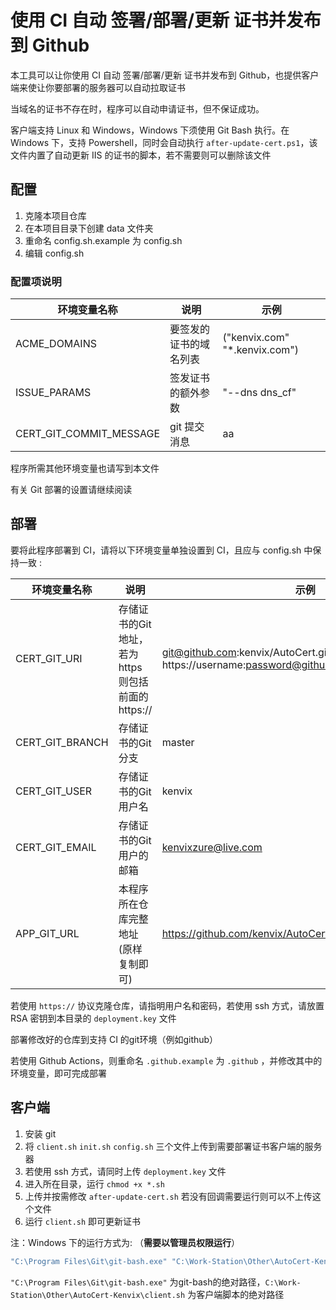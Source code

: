 # 使用 CI 自动 签署/部署/更新 证书并发布到 Github

本工具可以让你使用 CI 自动 签署/部署/更新 证书并发布到 Github，也提供客户端来使让你要部署的服务器可以自动拉取证书

当域名的证书不存在时，程序可以自动申请证书，但不保证成功。

客户端支持 Linux 和 Windows，Windows 下须使用 Git Bash 执行。在 Windows 下，支持 Powershell，同时会自动执行 `after-update-cert.ps1`，该文件内置了自动更新 IIS 的证书的脚本，若不需要则可以删除该文件

## 配置

1. 克隆本项目仓库
2. 在本项目目录下创建 data 文件夹
3. 重命名 config.sh.example 为 config.sh
4. 编辑 config.sh

### 配置项说明

| 环境变量名称 | 说明 | 示例 |
| ----------- | -------- | ------ |
| ACME_DOMAINS | 要签发的证书的域名列表 | ("kenvix.com" "*.kenvix.com") |
| ISSUE_PARAMS | 签发证书的额外参数 | "--dns dns_cf" |
| CERT_GIT_COMMIT_MESSAGE | git 提交消息 | aa |

程序所需其他环境变量也请写到本文件

有关 Git 部署的设置请继续阅读

## 部署

要将此程序部署到 CI，请将以下环境变量单独设置到 CI，且应与 config.sh 中保持一致 :

| 环境变量名称 | 说明 | 示例 |
| ----------- | -------- | ------ |
| CERT_GIT_URI | 存储证书的Git地址，若为 https 则包括前面的https:// | git@github.com:kenvix/AutoCert.git <br/> https://username:password@github.com/kenvix/AutoCert.git |
| CERT_GIT_BRANCH | 存储证书的Git分支 | master  |
| CERT_GIT_USER | 存储证书的Git用户名 | kenvix |
| CERT_GIT_EMAIL | 存储证书的Git用户的邮箱 | kenvixzure@live.com |
| APP_GIT_URL | 本程序所在仓库完整地址(原样复制即可) | https://github.com/kenvix/AutoCert.git |

若使用 `https://` 协议克隆仓库，请指明用户名和密码，若使用 ssh 方式，请放置 RSA 密钥到本目录的 `deployment.key` 文件

部署修改好的仓库到支持 CI 的git环境（例如github）

若使用 Github Actions，则重命名 `.github.example` 为 `.github` ，并修改其中的环境变量，即可完成部署

## 客户端

1. 安装 git
2. 将 `client.sh` `init.sh` `config.sh` 三个文件上传到需要部署证书客户端的服务器
3. 若使用 ssh 方式，请同时上传 `deployment.key` 文件
4. 进入所在目录，运行 `chmod +x *.sh`
5. 上传并按需修改 `after-update-cert.sh` 若没有回调需要运行则可以不上传这个文件
6. 运行 `client.sh` 即可更新证书

注：Windows 下的运行方式为: （**需要以管理员权限运行**）
```bat
"C:\Program Files\Git\git-bash.exe" "C:\Work-Station\Other\AutoCert-Kenvix\client.sh"
```

`"C:\Program Files\Git\git-bash.exe"` 为git-bash的绝对路径，`C:\Work-Station\Other\AutoCert-Kenvix\client.sh` 为客户端脚本的绝对路径

